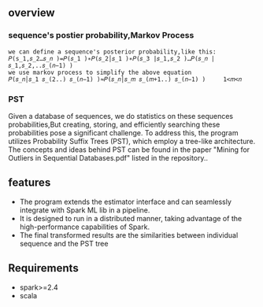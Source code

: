 ## overview
### sequence's postier probability,Markov Process
    we can define a sequence's posterior probability,like this:
    𝑃(s_1,𝑠_2…𝑠_𝑛 )=𝑃(𝑠_1 )∗𝑃(𝑠_2│𝑠_1 )∗𝑃(𝑠_3 |𝑠_1,𝑠_2 )…𝑃(𝑠_𝑛 |𝑠_1,𝑠_2,..𝑠_(𝑛−1) )
    we use markov process to simplify the above equation
    𝑃(𝑠_𝑛│𝑠_1 𝑠_(2..) 𝑠_(𝑛−1) )≈𝑃(𝑠_𝑛│𝑠_𝑚 𝑠_(𝑚+1..) 𝑠_(𝑛−1) )     1<𝑚<𝑛 
### PST
   Given a database of sequences, we do statistics on these sequences probabilities,But creating, storing, and efficiently searching these probabilities pose a significant challenge. To address this, the program utilizes Probability Suffix Trees (PST), which employ a tree-like architecture. The concepts and ideas behind PST can be found in the paper "Mining for Outliers in Sequential Databases.pdf" listed in the repository..

## features
   + The program extends the estimator interface and can seamlessly integrate with Spark ML lib in a pipeline.
   + It is designed to run in a distributed manner, taking advantage of the high-performance capabilities of Spark.
   + The final transformed results are the similarities between individual sequence and the PST tree

## Requirements
   * spark>=2.4
   * scala



